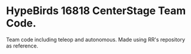 # HypeBirds 16818 CenterStage Team Code.

Team code including teleop and autonomous. Made using RR's repository as reference.

